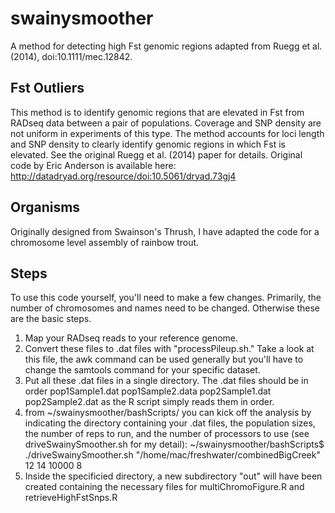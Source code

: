 # swainysmoother
A method for detecting high Fst genomic regions adapted from Ruegg et al. (2014), doi:10.1111/mec.12842.

## Fst Outliers
This method is to identify genomic regions that are elevated in Fst from RADseq data between a pair of populations. Coverage and SNP density are not uniform in experiments of this type. The method accounts for loci length and SNP density to clearly identify genomic regions in which Fst is elevated. See the original Ruegg et al. (2014) paper for details. Original code by Eric Anderson is available here: http://datadryad.org/resource/doi:10.5061/dryad.73gj4

## Organisms
Originally designed from Swainson's Thrush, I have adapted the code for a chromosome level assembly of rainbow trout. 

## Steps
To use this code yourself, you'll need to make a few changes. Primarily, the number of chromosomes and names need to be changed. Otherwise these are the basic steps.

1. Map your RADseq reads to your reference genome. 
2. Convert these files to .dat files with "processPileup.sh." Take a look at this file, the awk command can be used generally but you'll have to change the samtools command for your specific dataset.
3. Put all these .dat files in a single directory. The .dat files should be in order pop1Sample1.dat pop1Sample2.data pop2Sample1.dat pop2Sample2.dat as the R script simply reads them in order.
4. from ~/swainysmoother/bashScripts/ you can kick off the analysis by indicating the directory containing your .dat files, the population sizes, the number of reps to run, and the number of processors to use (see driveSwainySmoother.sh for my detail):
~/swainysmoother/bashScripts$ ./driveSwainySmoother.sh "/home/mac/freshwater/combinedBigCreek" 12 14 10000 8
5. Inside the specificied directory, a new subdirectory "out" will have been created containing the necessary files for multiChromoFigure.R and retrieveHighFstSnps.R




